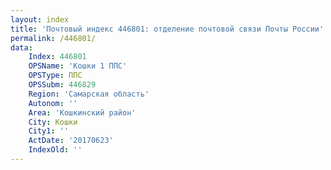 ```yaml
---
layout: index
title: 'Почтовый индекс 446801: отделение почтовой связи Почты России'
permalink: /446801/
data:
    Index: 446801
    OPSName: 'Кошки 1 ППС'
    OPSType: ППС
    OPSSubm: 446829
    Region: 'Самарская область'
    Autonom: ''
    Area: 'Кошкинский район'
    City: Кошки
    City1: ''
    ActDate: '20170623'
    IndexOld: ''
---
```

